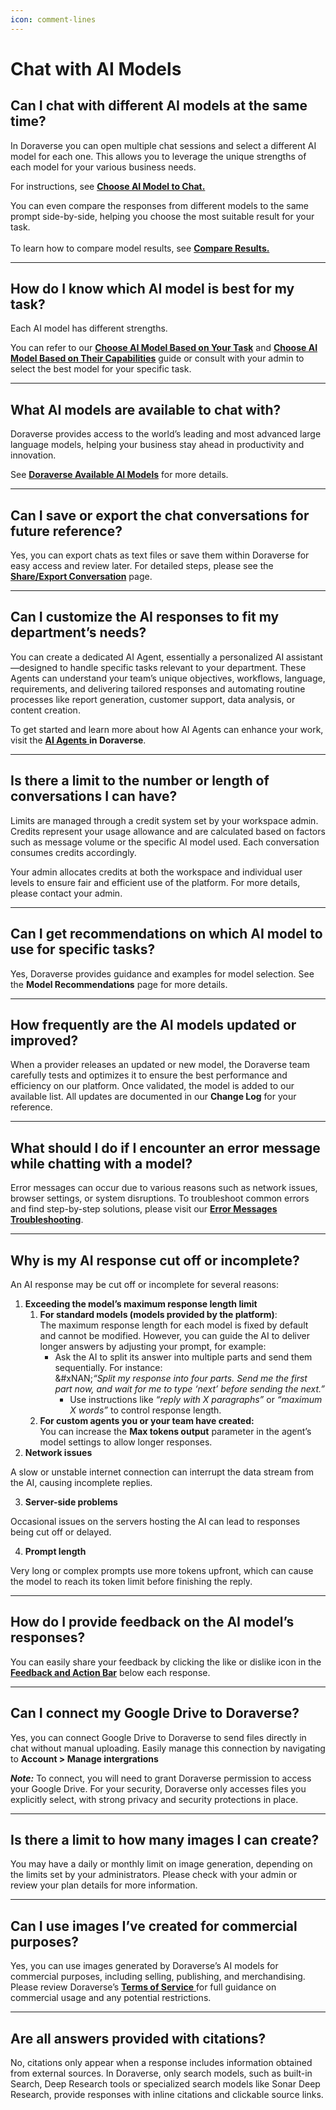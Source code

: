 ```yaml
---
icon: comment-lines
---
```


# Chat with AI Models

## **Can I chat with different AI models at the same time?**

In Doraverse you can open multiple chat sessions and select a different AI model for each one. This allows you to leverage the unique strengths of each model for your various business needs.&#x20;

For instructions, see [**Choose AI Model to Chat.**](https://doraverse.gitbook.io/documents/feature-list/chat-with-ai-models#choose-ai-model-to-chat)

You can even compare the responses from different models to the same prompt side-by-side, helping you choose the most suitable result for your task.\
\
To learn how to compare model results, see [**Compare Results.**](https://doraverse.gitbook.io/documents/feature-list/chat-with-ai-models#compare-results-square-with-plus-button)

***

## How do I know which AI model is best for my task?

Each AI model has different strengths.&#x20;

You can refer to our [**Choose AI Model Based on Your Task**](https://doraverse.gitbook.io/documents/feature-list/available-ai-models/choose-ai-model-based-on-your-task) and [**Choose AI Model Based on Their Capabilities**](https://doraverse.gitbook.io/documents/feature-list/available-ai-models/choose-ai-model-based-on-their-capabilities) guide or consult with your admin to select the best model for your specific task.

***

## What AI models are available to chat with?

Doraverse provides access to the world’s leading and most advanced large language models, helping your business stay ahead in productivity and innovation.

See [**Doraverse Available AI Models**](https://doraverse.gitbook.io/documents/feature-list/available-ai-models) for more details.

***

## Can I save or export the chat conversations for future reference?

Yes, you can export chats as text files or save them within Doraverse for easy access and review later. For detailed steps, please see the [**Share/Export Conversation**](https://doraverse.gitbook.io/docs/feature-list/chat-with-ai-models#conversation-options-three-dot-menu) page.

***

## Can I customize the AI responses to fit my department’s needs?

You can create a dedicated AI Agent, essentially a personalized AI assistant—designed to handle specific tasks relevant to your department. These Agents can understand your team’s unique objectives, workflows, language, requirements, and delivering tailored responses and automating routine processes like report generation, customer support, data analysis, or content creation.&#x20;

To get started and learn more about how AI Agents can enhance your work, visit the [**AI Agents** ](https://doraverse.gitbook.io/docs/feature-list/ai-agents)**in Doraverse**.

***

## Is there a limit to the number or length of conversations I can have?

Limits are managed through a credit system set by your workspace admin. Credits represent your usage allowance and are calculated based on factors such as message volume or the specific AI model used. Each conversation consumes credits accordingly.&#x20;

Your admin allocates credits at both the workspace and individual user levels to ensure fair and efficient use of the platform. For more details, please contact your admin.

***

## Can I get recommendations on which AI model to use for specific tasks?

Yes, Doraverse provides guidance and examples for model selection. See the **Model Recommendations** page for more details.

***

## How frequently are the AI models updated or improved?

When a provider releases an updated or new model, the Doraverse team carefully tests and optimizes it to ensure the best performance and efficiency on our platform. Once validated, the model is added to our available list. All updates are documented in our **Change Log** for your reference.

***

## What should I do if I encounter an error message while chatting with a model?

Error messages can occur due to various reasons such as network issues, browser settings, or system disruptions. To troubleshoot common errors and find step-by-step solutions, please visit our [**Error Messages Troubleshooting**](https://doraverse.gitbook.io/docs/help/troubleshooting).

***

## **Why is my AI response cut off or incomplete?**

An AI response may be cut off or incomplete for several reasons:

1. **Exceeding the model’s maximum response length limit**
   1. **For standard models (models provided by the platform)**:\
      The maximum response length for each model is fixed by default and cannot be modified. However, you can guide the AI to deliver longer answers by adjusting your prompt, for example:
      * Ask the AI to split its answer into multiple parts and send them sequentially. For instance:\
        &#xNAN;_“Split my response into four parts. Send me the first part now, and wait for me to type ‘next’ before sending the next.”_
        * Use instructions like _“reply with X paragraphs”_ or _“maximum X words”_ to control response length.
   2. **For custom agents you or your team have created:**\
      You can increase the **Max tokens output** parameter in the agent’s model settings to allow longer responses.
2. **Network issues**

A slow or unstable internet connection can interrupt the data stream from the AI, causing incomplete replies.

3. **Server-side problems**

Occasional issues on the servers hosting the AI can lead to responses being cut off or delayed.

4. **Prompt length**

Very long or complex prompts use more tokens upfront, which can cause the model to reach its token limit before finishing the reply.

***

## How do I provide feedback on the AI model’s responses?

You can easily share your feedback by clicking the like or dislike icon in the [**Feedback and Action Bar**](https://doraverse.gitbook.io/documents/feature-list/chat-with-ai-models#feedback-and-action-bar) below each response.

***

## Can I connect my Google Drive to Doraverse?

Yes, you can connect Google Drive to Doraverse to send files directly in chat without manual uploading. Easily manage this connection by navigating to **Account > Manage intergrations**

_**Note:**_ To connect, you will need to grant Doraverse permission to access your Google Drive. For your security, Doraverse only accesses files you explicitly select, with strong privacy and security protections in place.

***

## Is there a limit to how many images I can create?

You may have a daily or monthly limit on image generation, depending on the limits set by your administrators. Please check with your admin or review your plan details for more information.

***

## Can I use images I’ve created for commercial purposes?

Yes, you can use images generated by Doraverse’s AI models for commercial purposes, including selling, publishing, and merchandising. Please review Doraverse’s [**Terms of Service** ](https://doraverse.gitbook.io/docs/policies/terms-of-service#id-2.-your-rights-and-obligations)for full guidance on commercial usage and any potential restrictions.

***

## Are all answers provided with citations?

No, citations only appear when a response includes information obtained from external sources. In Doraverse, only search models, such as built-in Search, Deep Research tools or specialized search models like Sonar Deep Research, provide responses with inline citations and clickable source links.
